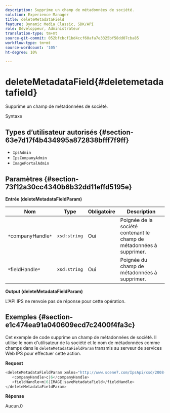```yaml
---
description: Supprime un champ de métadonnées de société.
solution: Experience Manager
title: deleteMetadataField
feature: Dynamic Media Classic, SDK/API
role: Développeur, Administrateur
translation-type: tm+mt
source-git-commit: 052bfcbcf1bd4ccf60afa7e3325bf58dd07cba85
workflow-type: tm+mt
source-wordcount: '105'
ht-degree: 10%

---
```



# deleteMetadataField{#deletemetadatafield}

Supprime un champ de métadonnées de société.

Syntaxe

## Types d’utilisateur autorisés {#section-63e7d17f4b434995a872838bfff7f9ff}

* `IpsAdmin`
* `IpsCompanyAdmin`
* `ImagePortalAdmin`

## Paramètres {#section-73f12a30cc4340b6b32dd11effd5195e}

**Entrée (deleteMetadataFieldParam)**

| Nom | Type | Obligatoire | Description |
|---|---|---|---|
| `*`companyHandle`*` | `xsd:string` | Oui | Poignée de la société contenant le champ de métadonnées à supprimer. |
| `*`fieldHandle`*` | `xsd:string` | Oui | Poignée du champ de métadonnées à supprimer. |

**Output (deleteMetadataFieldParam)**

L&#39;API IPS ne renvoie pas de réponse pour cette opération.

## Exemples {#section-e1c474ea91a040609ecd7c2400f4fa3c}

Cet exemple de code supprime un champ de métadonnées de société. Il utilise le nom d&#39;utilisateur de la société et le nom de métadonnées comme champs dans le `deleteMetadataFieldParam` transmis au serveur de services Web IPS pour effectuer cette action.

**Request**

```java
<deleteMetadataFieldParam xmlns="http://www.scene7.com/IpsApi/xsd/2008-01-15">
   <companyHandle>c|6</companyHandle>
   <fieldHandle>m|6|IMAGE|saveMetadataField</fieldHandle>
</deleteMetadataFieldParam>
```

**Réponse**

Aucun.0
